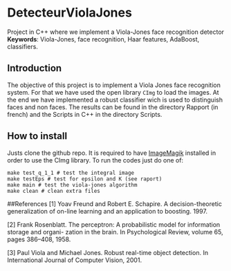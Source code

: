 # DetecteurViolaJones
Project in C++ where we implement a Viola-Jones face recognition detector
**Keywords**: Viola-Jones, face recognition, Haar features, AdaBoost, classifiers.

## Introduction
The objective of this project is to implement a Viola Jones face recognition system.
For that we have used the open library `CImg` to load the images. At the end we have implemented a 
robust classifier wich is used to distinguish faces and non faces. The results can be found in the directory Rapport (in french)
and the Scripts in C++ in the directory Scripts.

## How to install
Justs clone the github repo. It is required to have [ImageMagik](http://www.imagemagick.org/script/install-source.php) 
installed in order to use the CImg library. To run the codes just do one of:

	make test_q_1_1 # test the integral image
	make testEps # test for epsilon and K (see raport)
	make main # test the viola-jones algorithm
	make clean # clean extra files
##References
[1] Yoav Freund and Robert E. Schapire. A decision-theoretic generalization of on-line learning and an application to boosting. 1997.

[2] Frank Rosenblatt. The perceptron: A probabilistic model for information storage and organi- zation in the brain. In Psychological Review, volume 65, pages 386–408, 1958.

[3] Paul Viola and Michael Jones. Robust real-time object detection. In International Journal of Computer Vision, 2001.